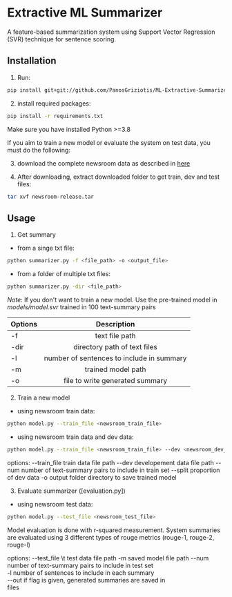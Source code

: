 # Extractive ML Summarizer

A feature-based summarization system using Support Vector Regression (SVR) technique for sentence scoring. 

## Installation

1) Run:

```bash
pip install git+git://github.com/PanosGriziotis/ML-Extractive-Summarizer.git
```

2) install required packages:

```bash
pip install -r requirements.txt
```
Make sure you have installed Python >=3.8

If you aim to train a new model or evaluate the system on test data, you must do the following:

3) download the complete newsroom data as described in [here](https://lil.nlp.cornell.edu/newsroom/download/index.html)

2) After downloading, extract downloaded folder to get train, dev and test files:

```bash
tar xvf newsroom-release.tar
```

## Usage

1) Get summary

- from  a singe txt file:

```bash
python summarizer.py -f <file_path> -o <output_file>
```
- from a folder of multiple txt files:

```bash
python summarizer.py -dir <file_path>
```
*Note*: If you don't want to train a new model. Use the pre-trained model in *models/model.svr* trained in 100 text-summary pairs


| Options     | Description |
| :---        |    :----:   |
|  -f         | text file path |
|  -dir         | directory path of text files | 
|  -l        | number of sentences to include in summary | 
|  -m        | trained model path | 
|  -o         | file to write generated summary | 


2) Train a new model 

- using newsroom train data:

```bash
python model.py --train_file <newsroom_train_file> 
```
- using newsroom train data and dev data:

```bash
python model.py --train_file <newsroom_train_file> --dev <newsroom_dev_file>
```
options:
  --train_file   train data file path
  --dev          developement data file path
  --num          number of text-summary pairs to include in train set
  --split        proportion of dev data
  -o             output folder directory to save trained model  

3) Evaluate summarizer ([evaluation.py])

- using newsroom test data:

```bash
python model.py --test_file <newsroom_test_file> 
```
Model evaluation is done with r-squared measurement. System summaries are evaluated using 3 different types of rouge metrics (rouge-1, rouge-2, rouge-l)

options:
  --test_file \t  test data file path
  -m            saved model file path
  --num         number of text-summary pairs to include in test set  
  -l            number of sentences to include in each summary       
  --out         if flag is given, generated summaries are saved in   
                files
